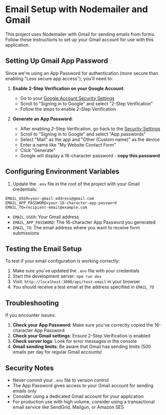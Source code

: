 # Email Setup with Nodemailer and Gmail

This project uses Nodemailer with Gmail for sending emails from forms. Follow these instructions to set up your Gmail account for use with this application.

## Setting Up Gmail App Password

Since we're using an App Password for authentication (more secure than enabling "Less secure app access"), you'll need to:

1. **Enable 2-Step Verification on your Google Account**:
   - Go to your [Google Account Security Settings](https://myaccount.google.com/security)
   - Scroll to "Signing in to Google" and select "2-Step Verification"
   - Follow the steps to enable 2-Step Verification

2. **Generate an App Password**:
   - After enabling 2-Step Verification, go back to the [Security Settings](https://myaccount.google.com/security)
   - Scroll to "Signing in to Google" and select "App passwords"
   - Select "Mail" as the app and "Other (Custom name)" as the device
   - Enter a name like "My Website Contact Form"
   - Click "Generate"
   - Google will display a 16-character password - **copy this password**

## Configuring Environment Variables

1. Update the `.env` file in the root of the project with your Gmail credentials:

```
EMAIL_USER=your-gmail-address@gmail.com
EMAIL_APP_PASSWORD=your-16-character-app-password
EMAIL_TO=recipient-email@example.com
```

- `EMAIL_USER`: Your Gmail address
- `EMAIL_APP_PASSWORD`: The 16-character App Password you generated
- `EMAIL_TO`: The email address where you want to receive form submissions

## Testing the Email Setup

To test if your email configuration is working correctly:

1. Make sure you've updated the `.env` file with your credentials
2. Start the development server: `npm run dev`
3. Visit: `http://localhost:3000/api/test-email` in your browser
4. You should receive a test email at the address specified in `EMAIL_TO`

## Troubleshooting

If you encounter issues:

1. **Check your App Password**: Make sure you've correctly copied the 16-character App Password
2. **Check your Gmail settings**: Ensure 2-Step Verification is enabled
3. **Check server logs**: Look for error messages in the console
4. **Gmail sending limits**: Be aware that Gmail has sending limits (500 emails per day for regular Gmail accounts)

## Security Notes

- Never commit your `.env` file to version control
- The App Password gives access to your Gmail account for sending emails only
- Consider using a dedicated Gmail account for your application
- For production use with high volume, consider using a transactional email service like SendGrid, Mailgun, or Amazon SES
